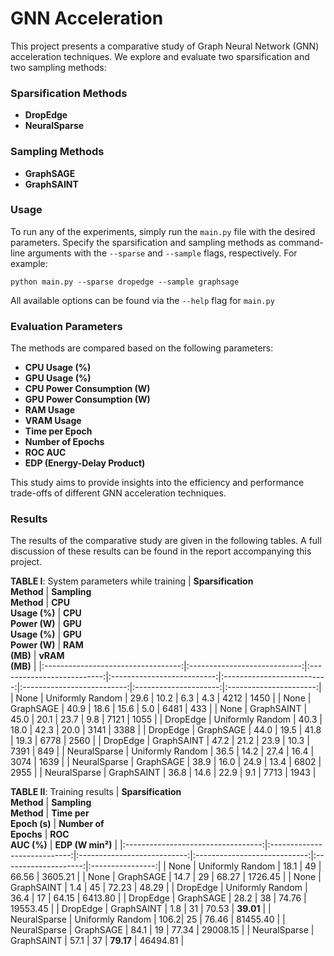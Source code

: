 # GNN Acceleration

This project presents a comparative study of Graph Neural Network (GNN) acceleration techniques. We explore and evaluate two sparsification and two sampling methods:

### Sparsification Methods
- **DropEdge**
- **NeuralSparse**

### Sampling Methods
- **GraphSAGE**
- **GraphSAINT**

### Usage
To run any of the experiments, simply run the `main.py` file with the desired parameters. Specify the sparsification and sampling methods as command-line arguments with the `--sparse` and `--sample` flags, respectively. For example:
```
python main.py --sparse dropedge --sample graphsage
```

All available options can be found via the `--help` flag for `main.py`

### Evaluation Parameters
The methods are compared based on the following parameters:
- **CPU Usage (%)**
- **GPU Usage (%)**
- **CPU Power Consumption (W)**
- **GPU Power Consumption (W)**
- **RAM Usage**
- **VRAM Usage**
- **Time per Epoch**
- **Number of Epochs**
- **ROC AUC**
- **EDP (Energy-Delay Product)**

This study aims to provide insights into the efficiency and performance trade-offs of different GNN acceleration techniques.

### Results
The results of the comparative study are given in the following tables. A full discussion of these results can be found in the report accompanying this project.

**TABLE I**: System parameters while training
| **Sparsification** <br> **Method** | **Sampling** <br> **Method** | **CPU** <br> **Usage (%)** | **CPU** <br> **Power (W)** | **GPU** <br> **Usage (%)** | **GPU** <br> **Power (W)** | **RAM** <br> **(MB)** | **vRAM** <br> **(MB)** |
|:----------------------------------:|:----------------------------:|:--------------------------:|:--------------------------:|:--------------------------:|:--------------------------:|:---------------------:|:----------------------:|
| None               | Uniformly Random | 29.6 | 10.2 | 6.3 | 4.3 | 4212 | 1450 |
| None               | GraphSAGE        | 40.9 | 18.6 | 15.6 | 5.0 | 6481 | 433 |
| None               | GraphSAINT       | 45.0 | 20.1 | 23.7 | 9.8 | 7121 | 1055 |
| DropEdge           | Uniformly Random | 40.3 | 18.0 | 42.3 | 20.0 | 3141 | 3388 |
| DropEdge           | GraphSAGE        | 44.0 | 19.5 | 41.8 | 19.3 | 6778 | 2560 |
| DropEdge           | GraphSAINT       | 47.2 | 21.2 | 23.9 | 10.3 | 7391 | 849 |
| NeuralSparse       | Uniformly Random | 36.5 | 14.2 | 27.4 | 16.4 | 3074 | 1639 |
| NeuralSparse       | GraphSAGE        | 38.9 | 16.0 | 24.9 | 13.4 | 6802 | 2955 |
| NeuralSparse       | GraphSAINT       | 36.8 | 14.6 | 22.9 | 9.1 | 7713 | 1943 |


**TABLE II**: Training results
| **Sparsification** <br> **Method** | **Sampling** <br> **Method** | **Time per** <br> **Epoch (s)** | **Number of** <br> **Epochs** | **ROC** <br> **AUC (%)** | **EDP (W min²)** |
|:----------------------------------:|:----------------------------:|:---------------------------:|:----------------------------:|:--------------------:|:----------------:|
| None               | Uniformly Random | 18.1 | 49 | 66.56 | 3605.21 |
| None               | GraphSAGE        | 14.7 | 29 | 68.27 | 1726.45 |
| None               | GraphSAINT       | 1.4  | 45 | 72.23 | 48.29 |
| DropEdge           | Uniformly Random | 36.4 | 17 | 64.15 | 6413.80 |
| DropEdge           | GraphSAGE        | 28.2 | 38 | 74.76 | 19553.45 |
| DropEdge           | GraphSAINT       | 1.8  | 31 | 70.53 | **39.01** |
| NeuralSparse       | Uniformly Random | 106.2| 25 | 76.46 | 81455.40 |
| NeuralSparse       | GraphSAGE        | 84.1 | 19 | 77.34 | 29008.15 |
| NeuralSparse       | GraphSAINT       | 57.1 | 37 | **79.17** | 46494.81 |
